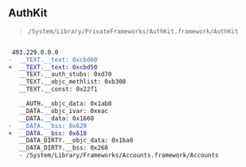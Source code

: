 ## AuthKit

> `/System/Library/PrivateFrameworks/AuthKit.framework/AuthKit`

```diff

 493.229.0.0.0
-  __TEXT.__text: 0xcbd60
+  __TEXT.__text: 0xcbd50
   __TEXT.__auth_stubs: 0xd70
   __TEXT.__objc_methlist: 0xb308
   __TEXT.__const: 0x22f1

   __AUTH.__objc_data: 0x1ab8
   __DATA.__objc_ivar: 0xeac
   __DATA.__data: 0x1660
-  __DATA.__bss: 0x620
+  __DATA.__bss: 0x618
   __DATA_DIRTY.__objc_data: 0x1ba8
   __DATA_DIRTY.__bss: 0x268
   - /System/Library/Frameworks/Accounts.framework/Accounts

```
